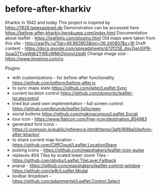 # before-after-kharkiv
Kharkiv in 1942 and today
This project is inspired by https://1928.tagesspiegel.de
Demonstration can be accessed here https://before-after-kharkiv.herokuapp.com/index.html
Documentation about leaflet - https://leafletjs.com/plugins.html
Old maps were taken from this site - http://warfly.ru/?lat=49.983903&lon=36.240807&z=16
Draft content - https://docs.google.com/spreadsheets/d/12f2SE_4sy2jeUGPB-1uua37YvqWdk2YWEvWMrDVpgyU/edit
Change image size - https://www.iloveimg.com/ru

Plugins
 - with customizations - for before-after functionality https://github.com/jotform/before-after.js
 - to sync maps state https://github.com/jieter/Leaflet.Sync
 - current location control https://github.com/domoritz/leaflet-locatecontrol 
 - tried but used own implementation - full screen control https://github.com/brunob/leaflet.fullscreen 
 - social buttons https://github.com/makinacorpus/Leaflet.Social
 - tour icon - https://www.flaticon.com/free-icon/destination_854983
 - generated font icons - https://i.icomoon.io/public/reference.html#/temp/3afb1698a0/before-after-kharkiv/
 - to share current map location - https://github.com/CliffCloud/Leaflet.LocationShare
 - pulsing icons - https://github.com/mapshakers/leaflet-icon-pulse
 - replaces 404 Tiles by scaled lower zoom Tiles - https://github.com/ghybs/Leaflet.TileLayer.Fallback
 - popup - https://github.com/mapshakers/leaflet-control-window
         - https://github.com/w8r/Leaflet.Modal
 - toolbar dropdown - https://github.com/adammertel/Leaflet.Control.Select